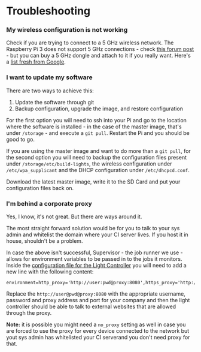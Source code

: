# Troubleshooting

### My wireless configuration is not working

Check if you are trying to connect to a 5 GHz wireless network. The Raspberry Pi 3 does not support 5 GHz connections - check [this forum post](https://www.raspberrypi.org/forums/viewtopic.php?f=36&t=138166) - but you can buy a 5 GHz dongle and attach to it if you really want. Here's a [list fresh from Google](http://www.wirelesshack.org/top-10-wifi-dongles-for-the-raspberry-pi-2016.html).

### I want to update my software

There are two ways to achieve this:

1. Update the software through git
2. Backup configuration, upgrade the image, and restore configuration

For the first option you will need to ssh into your Pi and go to the location where the software is installed - in the case of the master image, that's under `/storage` - and execute a `git pull`. Restart the Pi and you should be good to go.

If you are using the master image and want to do more than a `git pull`, for the second option you will need to backup the configuration files present under `/storage/etc/build-lights`, the wireless configuration under `/etc/wpa_supplicant` and the DHCP configuration under `/etc/dhcpcd.conf`.

Download the latest master image, write it to the SD Card and put your configuration files back on.
### I'm behind a corporate proxy

Yes, I know, it's not great. But there are ways around it.

The most straight forward solution would be for you to talk to your sys admin and whitelist the domain where your CI server lives. If you host it in house, shouldn't be a problem.

In case the above isn't successful, Supervisor - the job runner we use - allows for environment variables to be passed in to the jobs it monitors. Inside the [configuration file for the Light Controller](https://github.com/DiUS/build-lights/blob/master/supervisor-config/etc/supervisor/conf.d/dius-light-controller.conf) you will need to add a new line with the following content:

```
environment=http_proxy='http://user:pwd@proxy:8080',https_proxy='http://user:pwd@proxy:8080'
```

Replace the `http://user@pwd@proxy:8080` with the appropriate username, password and proxy address and port for your company and then the light controller should be able to talk to external websites that are allowed through the proxy.

**Note:** it is possible you might need a `no_proxy` setting as well in case you are forced to use the proxy for every device connected to the network but yout sys admin has whitelisted your CI serverand you don't need proxy for that.



